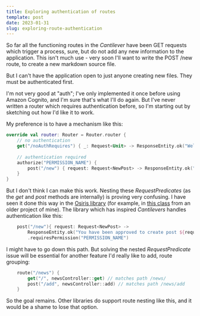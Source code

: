 ```yaml
---
title: Exploring authentication of routes
template: post
date: 2023-01-31
slug: exploring-route-authentication
---
```

So far all the functioning routes in the _Cantilever_ have been GET requests which trigger a process, sure, but do not add any new information to the application. This isn't much use - very soon I'll want to write the POST /new route, to create a new markdown source file.

But I can't have the application open to just anyone creating new files. They must be authenticated first.

I'm not very good at "auth"; I've only implemented it once before using Amazon Cognito, and I'm sure that's what I'll do again. But I've never written a router which requires authentication before, so I'm starting out by sketching out how I'd like it to work.

My preference is to have a mechanism like this:

```kotlin
override val router: Router = Router.router {
    // no authentication
    get("/noAuthRequires") { _: Request<Unit> -> ResponseEntity.ok("Welcome")}
    
    // authentication required
    authorize("PERMISSION_NAME") {
        post("/new") { request: Request<NewPost> -> ResponseEntity.ok("You have been approved to create post ${request.body}")}
    }
}
```

But I don't think I can make this work. Nesting these _RequestPredicates_ (as the _get_ and _post_ methods are internally) is proving very confusing. I have seen it done this way in the [Osiris library](https://github.com/cjkent/osiris) (for example, in [this class](https://github.com/v79/TheRightNotes-App/blob/master/core/src/main/kotlin/org/liamjd/rightnotes/core/ApiDefinition.kt) from an older project of mine).  The library which has inspired _Cantilevers_ handles authentication like this:

```kotlin
    post("/new"){ request: Request<NewPost> -> 
        ResponseEntity.ok("You have been approved to create post ${request.body}")}
        .requiresPermission("PERMISSION_NAME")
```

I might have to go down this path. But solving the nested _RequestPredicate_ issue will be essential for another feature I'd really like to add, route grouping:

```kotlin
    route("/news") {
        get("/", newsController::get) // matches path /news/
        post("/add", newsController::add) // matches path /news/add
    }
```

So the goal remains. Other libraries do support route nesting like this, and it would be a shame to lose that option.
